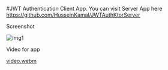 #JWT Authentication Client App.
You can visit Server App here
https://github.com/HusseinKamal/JWTAuthKtorServer

Screenshot 

![img1](https://github.com/HusseinKamal/JWTAuthKtorClient/assets/29864161/84ad1c99-e04a-4f07-9a15-f371edaa3d27)

Video for app

[video.webm](https://github.com/HusseinKamal/JWTAuthKtorClient/assets/29864161/75ccfb2c-ecf3-4636-a368-975ae22852ee)

